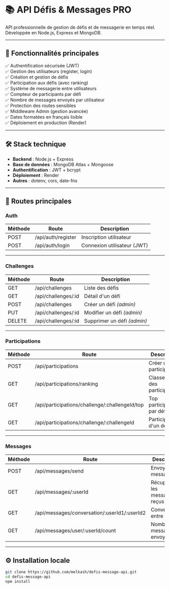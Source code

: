 # 📚 API Défis & Messages PRO

API professionnelle de gestion de défis et de messagerie en temps réel.  
Développée en Node.js, Express et MongoDB.

---

## 🚀 Fonctionnalités principales

✅ Authentification sécurisée (JWT)  
✅ Gestion des utilisateurs (register, login)  
✅ Création et gestion de défis  
✅ Participation aux défis (avec ranking)  
✅ Système de messagerie entre utilisateurs  
✅ Compteur de participants par défi  
✅ Nombre de messages envoyés par utilisateur  
✅ Protection des routes sensibles  
✅ Middleware Admin (gestion avancée)  
✅ Dates formatées en français lisible  
✅ Déploiement en production (Render)

---

## 🛠️ Stack technique

- **Backend** : Node.js + Express
- **Base de données** : MongoDB Atlas + Mongoose
- **Authentification** : JWT + bcrypt
- **Déploiement** : Render
- **Autres** : dotenv, cors, date-fns

---

## 🔐 Routes principales

### Auth

| Méthode | Route | Description |
|---------|-------|-------------|
| POST    | /api/auth/register | Inscription utilisateur |
| POST    | /api/auth/login    | Connexion utilisateur (JWT) |

---

### Challenges

| Méthode | Route | Description |
|---------|-------|-------------|
| GET     | /api/challenges            | Liste des défis |
| GET     | /api/challenges/:id        | Détail d'un défi |
| POST    | /api/challenges            | Créer un défi *(admin)* |
| PUT     | /api/challenges/:id        | Modifier un défi *(admin)* |
| DELETE  | /api/challenges/:id        | Supprimer un défi *(admin)* |

---

### Participations

| Méthode | Route | Description |
|---------|-------|-------------|
| POST    | /api/participations        | Créer une participation |
| GET     | /api/participations/ranking | Classement des participants |
| GET     | /api/participations/challenge/:challengeId/top | Top participants par défi |
| GET     | /api/participations/challenge/:challengeId | Participations d'un défi |

---

### Messages

| Méthode | Route | Description |
|---------|-------|-------------|
| POST    | /api/messages/send        | Envoyer un message |
| GET     | /api/messages/:userId     | Récupérer les messages reçus |
| GET     | /api/messages/conversation/:userId1/:userId2 | Conversation entre 2 users |
| GET     | /api/messages/user/:userId/count | Nombre de messages envoyés |

---

## ⚙️ Installation locale

```bash
git clone https://github.com/melkash/defis-message-api.git
cd defis-message-api
npm install
